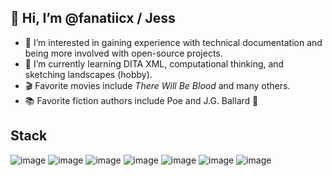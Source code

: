 ## 👋 Hi, I’m @fanatiicx / Jess

- 👀 I’m interested in gaining experience with technical documentation and being more involved with open-source projects.
- 🌱 I’m currently learning DITA XML, computational thinking, and sketching landscapes (hobby).
- 🎬 Favorite movies include *There Will Be Blood* and many others. 
- 📚 Favorite fiction authors include Poe and J.G. Ballard 🧡

## Stack

![image](https://img.shields.io/badge/Markdown-000000?style=for-the-badge&logo=markdown&logoColor=white)
![image](https://img.shields.io/badge/HTML-239120?style=for-the-badge&logo=html5&logoColor=white)
![image](https://img.shields.io/badge/CSS-239120?&style=for-the-badge&logo=css3&logoColor=white)
![image](https://img.shields.io/badge/Inkscape-000000?style=for-the-badge&logo=Inkscape&logoColor=white)
![image](https://img.shields.io/badge/Adobe%20XD-FF61F6?style=for-the-badge&logo=Adobe%20XD&logoColor=white)
![image](https://img.shields.io/badge/Canva-%2300C4CC.svg?&style=for-the-badge&logo=Canva&logoColor=white)
![image](https://img.shields.io/badge/Wordpress-21759B?style=for-the-badge&logo=wordpress&logoColor=white)

<!---
fanatiicx/fanatiicx is a ✨ special ✨ repository because its `README.md` (this file) appears on your GitHub profile.
You can click the Preview link to take a look at your changes.
--->
